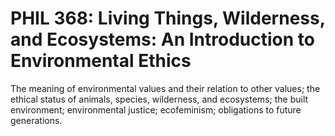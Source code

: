 # PHIL 368: Living Things, Wilderness, and Ecosystems: An Introduction to Environmental Ethics

The meaning of environmental values and their relation to other values; the ethical status of animals, species, wilderness, and ecosystems; the built environment; environmental justice; ecofeminism; obligations to future generations.